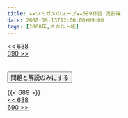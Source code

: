 ```yaml
---
title: ★★ウミガメのスープ★★689杯目 流石味
date: 2008-09-13T12:00:00+09:00
tags: [2008年,オカルト板]
---
```

<div class="th_left"><a href="../688"><< 688</a></div>
<div class="th_right"><a href="../690">690 >></a></div>
<br><br>
<script src="../../js/cupsoup.js"></script>
<form>
<input type="button" value="問題と解説のみにする" onClick="toggleCupsoup()">
</form>
{{< 689 >}}
<div class="th_left"><a href="../688"><< 688</a></div>
<div class="th_right"><a href="../690">690 >></a></div>